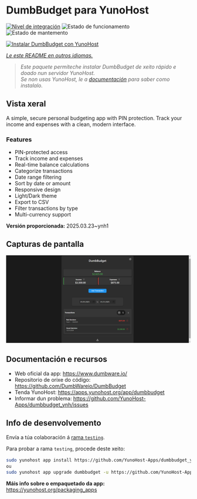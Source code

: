 <!--
NOTA: Este README foi creado automáticamente por <https://github.com/YunoHost/apps/tree/master/tools/readme_generator>
NON debe editarse manualmente.
-->

# DumbBudget para YunoHost

[![Nivel de integración](https://apps.yunohost.org/badge/integration/dumbbudget)](https://ci-apps.yunohost.org/ci/apps/dumbbudget/)
![Estado de funcionamento](https://apps.yunohost.org/badge/state/dumbbudget)
![Estado de mantemento](https://apps.yunohost.org/badge/maintained/dumbbudget)

[![Instalar DumbBudget con YunoHost](https://install-app.yunohost.org/install-with-yunohost.svg)](https://install-app.yunohost.org/?app=dumbbudget)

*[Le este README en outros idiomas.](./ALL_README.md)*

> *Este paquete permíteche instalar DumbBudget de xeito rápido e doado nun servidor YunoHost.*  
> *Se non usas YunoHost, le a [documentación](https://yunohost.org/install) para saber como instalalo.*

## Vista xeral

A simple, secure personal budgeting app with PIN protection. Track your income and expenses with a clean, modern interface.

### Features

- PIN-protected access
- Track income and expenses
- Real-time balance calculations
- Categorize transactions
- Date range filtering
- Sort by date or amount
- Responsive design
- Light/Dark theme
- Export to CSV
- Filter transactions by type
- Multi-currency support


**Versión proporcionada:** 2025.03.23~ynh1

## Capturas de pantalla

![Captura de pantalla de DumbBudget](./doc/screenshots/screenshot.png)

## Documentación e recursos

- Web oficial da app: <https://www.dumbware.io/>
- Repositorio de orixe do código: <https://github.com/DumbWareio/DumbBudget>
- Tenda YunoHost: <https://apps.yunohost.org/app/dumbbudget>
- Informar dun problema: <https://github.com/YunoHost-Apps/dumbbudget_ynh/issues>

## Info de desenvolvemento

Envía a túa colaboración á [rama `testing`](https://github.com/YunoHost-Apps/dumbbudget_ynh/tree/testing).

Para probar a rama `testing`, procede deste xeito:

```bash
sudo yunohost app install https://github.com/YunoHost-Apps/dumbbudget_ynh/tree/testing --debug
ou
sudo yunohost app upgrade dumbbudget -u https://github.com/YunoHost-Apps/dumbbudget_ynh/tree/testing --debug
```

**Máis info sobre o empaquetado da app:** <https://yunohost.org/packaging_apps>
